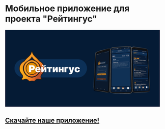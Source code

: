 # Мобильное приложение для проекта "Рейтингус"


![mobile thumb.png](https://github.com/ratingus/ratingus_mobile/blob/main/mobile_thumb.png)

## [Скачайте наше приложение!](https://github.com/ratingus/ratingus_mobile/releases/tag/v1.1.0)